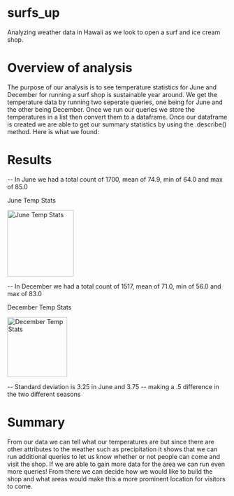 # surfs_up
Analyzing weather data in Hawaii as we look to open a surf and ice cream shop. 

# Overview of analysis
The purpose of our analysis is to see temperature statistics for June and December for running a surf shop is sustainable year around. We get the temperature data by running two seperate queries, one being for June and the other being December. Once we run our queries we store the temperatures in a list then convert them to a dataframe. Once our dataframe is created we are able to get our summary statistics by using the .describe() method. Here is what we found:


# Results

 -- In June we had a total count of 1700, mean of 74.9, min of 64.0 and max of 85.0

June Temp Stats

<img width="152" alt="June Temp Stats" src="https://user-images.githubusercontent.com/82982480/123513367-e4dcac00-d65a-11eb-9cba-1ec2b4853c94.png">

 -- In December we had a total count of 1517, mean of 71.0, min of 56.0 and max of 83.0

 December Temp Stats
 
 <img width="137" alt="December Temp Stats" src="https://user-images.githubusercontent.com/82982480/123513371-ec9c5080-d65a-11eb-8ec8-22a49605a7d3.png">

 -- Standard deviation is 3.25 in June and 3.75 -- making a .5 difference in the two different seasons

# Summary 

From our data we can tell what our temperatures are but since there are other attributes to the weather such as precipitation it shows that we can run additional queries to let us know whether or not people can come and visit the shop. If we are able to gain more data for the area we can run even more queries! From there we can decide how we would like to build the shop and what areas would make this a more prominent location for visitors to come.
